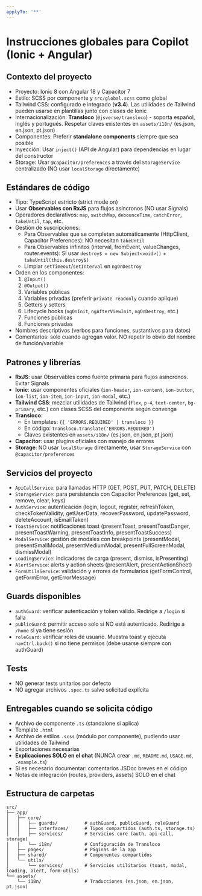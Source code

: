 ```yaml
---
applyTo: '**'
---
```

# Instrucciones globales para Copilot (Ionic + Angular)

## Contexto del proyecto
- Proyecto: Ionic 8 con Angular 18 y Capacitor 7
- Estilo: SCSS por componente y `src/global.scss` como global
- Tailwind CSS: configurado e integrado (**v3.4**). Las utilidades de Tailwind pueden usarse en plantillas junto con clases de Ionic
- Internacionalización: **Transloco** (`@jsverse/transloco`) - soporta español, inglés y portugués. Respetar claves existentes en `assets/i18n/` (es.json, en.json, pt.json)
- Componentes: Preferir **standalone components** siempre que sea posible
- Inyección: Usar `inject()` (API de Angular) para dependencias en lugar del constructor
- Storage: Usar `@capacitor/preferences` a través del `StorageService` centralizado (NO usar `localStorage` directamente)


## Estándares de código
- Tipo: TypeScript estricto (strict mode on)
- Usar **Observables con RxJS** para flujos asíncronos (NO usar Signals)
- Operadores declarativos: `map`, `switchMap`, `debounceTime`, `catchError`, `takeUntil`, `tap`, etc.
- Gestión de suscripciones:
  - Para Observables que se completan automáticamente (HttpClient, Capacitor Preferences): NO necesitan `takeUntil`
  - Para Observables infinitos (interval, fromEvent, valueChanges, router.events): SÍ usar `destroy$ = new Subject<void>()` + `takeUntil(this.destroy$)`
  - Limpiar `setTimeout`/`setInterval` en `ngOnDestroy`
- Orden en los componentes:
  1. `@Input()`
  2. `@Output()`
  3. Variables públicas
  4. Variables privadas (preferir `private readonly` cuando aplique)
  5. Getters y setters
  6. Lifecycle hooks (`ngOnInit`, `ngAfterViewInit`, `ngOnDestroy`, etc.)
  7. Funciones públicas
  8. Funciones privadas
- Nombres descriptivos (verbos para funciones, sustantivos para datos)
- Comentarios: solo cuando agregan valor. NO repetir lo obvio del nombre de función/variable


## Patrones y librerías
- **RxJS**: usar Observables como fuente primaria para flujos asíncronos. Evitar Signals
- **Ionic**: usar componentes oficiales (`ion-header`, `ion-content`, `ion-button`, `ion-list`, `ion-item`, `ion-input`, `ion-modal`, etc.)
- **Tailwind CSS**: mezclar utilidades de Tailwind (`flex`, `p-4`, `text-center`, `bg-primary`, etc.) con clases SCSS del componente según convenga
- **Transloco**: 
  - En templates: `{{ 'ERRORS.REQUIRED' | transloco }}`
  - En código: `transloco.translate('ERRORS.REQUIRED')`
  - Claves existentes en `assets/i18n/` (es.json, en.json, pt.json)
- **Capacitor**: usar plugins oficiales con manejo de errores
- **Storage**: NO usar `localStorage` directamente, usar `StorageService` con `@capacitor/preferences`


## Servicios del proyecto
- `ApiCallService`: para llamadas HTTP (GET, POST, PUT, PATCH, DELETE)
- `StorageService`: para persistencia con Capacitor Preferences (get, set, remove, clear, keys)
- `AuthService`: autenticación (login, logout, register, refreshToken, checkTokenValidity, getUserData, recoverPassword, updatePassword, deleteAccount, isEmailTaken)
- `ToastService`: notificaciones toast (presentToast, presentToastDanger, presentToastWarning, presentToastInfo, presentToastSuccess)
- `ModalService`: gestión de modales con breakpoints (presentModal, presentSmallModal, presentMediumModal, presentFullScreenModal, dismissModal)
- `LoadingService`: indicadores de carga (present, dismiss, isPresenting)
- `AlertService`: alerts y action sheets (presentAlert, presentActionSheet)
- `FormUtilsService`: validación y errores de formularios (getFormControl, getFormError, getErrorMessage)


## Guards disponibles
- `authGuard`: verificar autenticación y token válido. Redirige a `/login` si falla
- `publicGuard`: permitir acceso solo si NO está autenticado. Redirige a `/home` si ya tiene sesión
- `roleGuard`: verificar roles de usuario. Muestra toast y ejecuta `navCtrl.back()` si no tiene permisos (debe usarse siempre con authGuard)


## Tests
- NO generar tests unitarios por defecto
- NO agregar archivos `.spec.ts` salvo solicitud explícita


## Entregables cuando se solicita código
- Archivo de componente `.ts` (standalone si aplica)
- Template `.html`
- Archivo de estilos `.scss` (módulo por componente), pudiendo usar utilidades de Tailwind
- Exportaciones necesarias
- **Explicaciones SOLO en el chat** (NUNCA crear `.md`, `README.md`, `USAGE.md`, `.example.ts`)
- Si es necesario documentar: comentarios JSDoc breves en el código
- Notas de integración (routes, providers, assets) SOLO en el chat


## Estructura de carpetas
```
src/
├── app/
│   ├── core/
│   │   ├── guards/          # authGuard, publicGuard, roleGuard
│   │   ├── interfaces/      # Tipos compartidos (auth.ts, storage.ts)
│   │   ├── services/        # Servicios core (auth, api-call, storage)
│   │   └── i18n/            # Configuración de Transloco
│   ├── pages/               # Páginas de la app
│   ├── shared/              # Componentes compartidos
│   └── utils/
│       └── services/        # Servicios utilitarios (toast, modal, loading, alert, form-utils)
└── assets/
    └── i18n/                # Traducciones (es.json, en.json, pt.json)
```